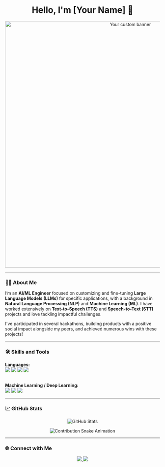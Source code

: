 <!-- Custom Greeting and Banner Image -->
<h1 align="center">Hello, I'm [Your Name] 👋</h1>
<p align="center">
  <img src="https://your-banner-image-url.com/banner.png" alt="Your custom banner" width="800"/>
</p>

---

### 👨‍💻 About Me

I’m an **AI/ML Engineer** focused on customizing and fine-tuning **Large Language Models (LLMs)** for specific applications, with a background in **Natural Language Processing (NLP)** and **Machine Learning (ML)**. I have worked extensively on **Text-to-Speech (TTS)** and **Speech-to-Text (STT)** projects and love tackling impactful challenges. 

I've participated in several hackathons, building products with a positive social impact alongside my peers, and achieved numerous wins with these projects!

---

### 🛠️ Skills and Tools

<p align="left">
  <!-- Languages -->
  <strong>Languages:</strong><br>
  <img src="https://img.shields.io/badge/Python-3776AB?style=for-the-badge&logo=python&logoColor=white"/>
  <img src="https://img.shields.io/badge/Java-007396?style=for-the-badge&logo=java&logoColor=white"/>
  <img src="https://img.shields.io/badge/C-00599C?style=for-the-badge&logo=c&logoColor=white"/>
  <img src="https://img.shields.io/badge/React-61DAFB?style=for-the-badge&logo=react&logoColor=white"/>
  
  <!-- ML / DL Libraries -->
  <br><strong>Machine Learning / Deep Learning:</strong><br>
  <img src="https://img.shields.io/badge/TensorFlow-FF6F00?style=for-the-badge&logo=tensorflow&logoColor=white"/>
  <img src="https://img.shields.io/badge/PyTorch-EE4C2C?style=for-the-badge&logo=pytorch&logoColor=white"/>
  <img src="https://img.shields.io/badge/Scikit--Learn-F7931E?style=for-the-badge&logo=scikit-learn&logoColor=white"/>
</p>

---

### 📈 GitHub Stats

<p align="center">
  <!-- GitHub Stats Card -->
  <img src="https://github-readme-stats.vercel.app/api?username=yourusername&show_icons=true&theme=radical" alt="GitHub Stats" />
</p>

<p align="center">
  <!-- GitHub Contributions Snake Animation -->
  <img src="https://github.com/yourusername/yourusername/blob/output/github-contribution-grid-snake.svg" alt="Contribution Snake Animation"/>
</p>

---

### 🌐 Connect with Me

<p align="center">
  <a href="https://www.linkedin.com/in/your-linkedin" target="_blank">
    <img src="https://img.shields.io/badge/LinkedIn-0A66C2?style=for-the-badge&logo=linkedin&logoColor=white"/>
  </a>
  <a href="mailto:your-email@example.com">
    <img src="https://img.shields.io/badge/Email-D14836?style=for-the-badge&logo=gmail&logoColor=white"/>
  </a>
  <!-- Add any other social media or personal links as needed -->
</p>
